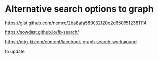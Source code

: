 # Alternative search options to graph 

https://gist.github.com/nemec/2ba8afa589032f20e2d6509512381114 

https://sowdust.github.io/fb-search/ 

https://mtg-bi.com/content/facebook-graph-search-workaround 


to update 
